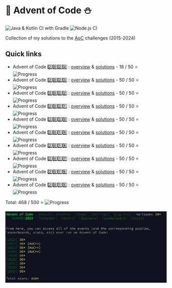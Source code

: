 # 🎄 Advent of Code ⛄️
![Java & Kotlin CI with Gradle](https://github.com/martapanc/Advent-of-Code/workflows/Java%20&%20Kotlin%20CI%20with%20Gradle/badge.svg)
![Node.js CI](https://github.com/martapanc/Advent-of-Code/workflows/Node.js%20CI/badge.svg)


Collection of my solutions to the [AoC](https://adventofcode.com/) challenges (2015-2024)


## Quick links

- Advent of Code 2️⃣0️⃣2️⃣4️⃣ : [overview](2024/src/2024/README.md) & [solutions](2024/src/2024) - 18 / 50 ⭐️ &emsp; ![Progress](https://progress-bar.xyz/36/) 
- Advent of Code 2️⃣0️⃣2️⃣3️⃣ : [overview](2015-2023/src/main/kotlin/aoc2023/README.md) & [solutions](2015-2023/src/main/kotlin/aoc2023) - 50 / 50 ⭐️ &emsp; ![Progress](https://progress-bar.xyz/100/) 
- Advent of Code 2️⃣0️⃣2️⃣2️⃣ : [overview](2015-2023/src/main/kotlin/aoc2022/README.md) & [solutions](2015-2023/src/main/kotlin/aoc2022) - 50 / 50 ⭐️ &emsp; ![Progress](https://progress-bar.xyz/100/) 
- Advent of Code 2️⃣0️⃣2️⃣1️⃣ : [overview](2015-2023/src/main/kotlin/aoc2021/README.md) & [solutions](2015-2023/src/main/kotlin/aoc2021) - 50 / 50 ⭐️ &emsp; ![Progress](https://progress-bar.xyz/100/) 
- Advent of Code 2️⃣0️⃣2️⃣0️⃣ : [overview](2015-2023/src/main/kotlin/aoc2020/README.md) & [solutions](2015-2023/src/main/kotlin/aoc2020) - 50 / 50 ⭐️ &emsp; ![Progress](https://progress-bar.xyz/100/) 
- Advent of Code 2️⃣0️⃣1️⃣9️⃣ : [overview](2015-2023/src/main/kotlin/aoc2019/README.md) & [solutions](2015-2023/src/main/kotlin/aoc2019) - 50 / 50 ⭐️ &emsp; ![Progress](https://progress-bar.xyz/100/) 
- Advent of Code 2️⃣0️⃣1️⃣8️⃣ : [overview](2015-2023/src/main/kotlin/aoc2018/README.md) & [solutions](2015-2023/src/main/kotlin/aoc2018) - 50 / 50 ⭐️ &emsp; ![Progress](https://progress-bar.xyz/100/) 
- Advent of Code 2️⃣0️⃣1️⃣7️⃣ : [overview](2015-2023/src/main/kotlin/aoc2017/README.md) & [solutions](2015-2023/src/main/kotlin/aoc2017) - 50 / 50 ⭐️ &emsp; ![Progress](https://progress-bar.xyz/100/) 
- Advent of Code 2️⃣0️⃣1️⃣6️⃣ : [overview](2015-2023/src/main/kotlin/aoc2016/README.md) & [solutions](2015-2023/src/main/kotlin/aoc2016) - 50 / 50 ⭐️ &emsp; ![Progress](https://progress-bar.xyz/100/) 
- Advent of Code 2️⃣0️⃣1️⃣5️⃣ : [overview](2015-2023/src/main/kotlin/aoc2015/README.md) & [solutions](2015-2023/src/main/kotlin/aoc2015) - 50 / 50 ⭐️ &emsp; ![Progress](https://progress-bar.xyz/100/) 

 Total:  468 / 500 ⭐
 ![Progress](https://progress-bar.xyz/94/)

 <img src="2015-2023/src/main/resources/static/all_stars.png" width="1023" alt="AoC screenshot"/>

